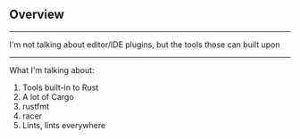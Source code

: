 
## Overview

---

I'm not talking about editor/IDE plugins, but the tools those can built upon

---

What I'm talking about:

1. Tools built-in to Rust
2. A lot of Cargo
3. rustfmt
4. racer
5. Lints, lints everywhere
